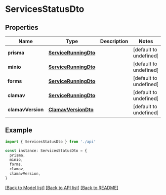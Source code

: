 # ServicesStatusDto

## Properties

| Name              | Type                                          | Description | Notes                  |
| ----------------- | --------------------------------------------- | ----------- | ---------------------- |
| **prisma**        | [**ServiceRunningDto**](ServiceRunningDto.md) |             | [default to undefined] |
| **minio**         | [**ServiceRunningDto**](ServiceRunningDto.md) |             | [default to undefined] |
| **forms**         | [**ServiceRunningDto**](ServiceRunningDto.md) |             | [default to undefined] |
| **clamav**        | [**ServiceRunningDto**](ServiceRunningDto.md) |             | [default to undefined] |
| **clamavVersion** | [**ClamavVersionDto**](ClamavVersionDto.md)   |             | [default to undefined] |

## Example

```typescript
import { ServicesStatusDto } from './api'

const instance: ServicesStatusDto = {
  prisma,
  minio,
  forms,
  clamav,
  clamavVersion,
}
```

[[Back to Model list]](../README.md#documentation-for-models) [[Back to API list]](../README.md#documentation-for-api-endpoints) [[Back to README]](../README.md)
